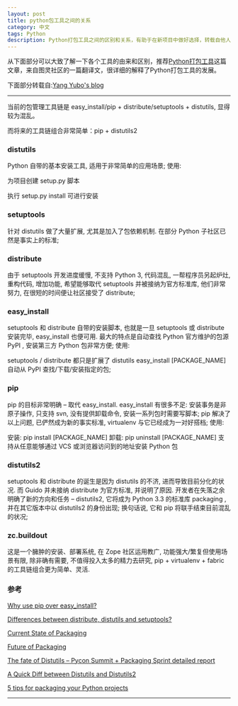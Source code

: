 ```yaml
---
layout: post
title: python包工具之间的关系
category: 中文
tags: Python
description: Python打包工具之间的区别和关系，有助于在新项目中做好选择，转载自他人
---
```

从下面部分可以大致了解一下各个工具的由来和区别，推荐[Python打包工具](http://www.ituring.com.cn/article/19090)这篇文章，来自图灵社区的一篇翻译文，很详细的解释了Python打包工具的发展。

下面部分转载自:[Yang Yubo's blog](http://blog.yangyubo.com/2012/07/27/python-packaging/)

---
当前的包管理工具链是 easy_install/pip + distribute/setuptools + distutils, 显得较为混乱。

而将来的工具链组合非常简单：pip + distutils2

### distutils 
Python 自带的基本安装工具, 适用于非常简单的应用场景; 使用:

为项目创建 setup.py 脚本

执行 setup.py install 可进行安装
### setuptools
针对 distutils 做了大量扩展, 尤其是加入了包依赖机制. 在部分 Python 子社区已然是事实上的标准;
### distribute
由于 setuptools 开发进度缓慢, 不支持 Python 3, 代码混乱, 一帮程序员另起炉灶, 重构代码, 增加功能, 希望能够取代 setuptools 并被接纳为官方标准库, 他们非常努力, 在很短的时间便让社区接受了 distribute;
### easy_install
setuptools 和 distribute 自带的安装脚本, 也就是一旦 setuptools 或 distribute 安装完毕, easy_install 也便可用. 最大的特点是自动查找 Python 官方维护的包源 PyPI , 安装第三方 Python 包非常方便; 使用:

setuptools / distribute 都只是扩展了 distutils
easy_install [PACKAGE_NAME] 自动从 PyPI 查找/下载/安装指定的包;

### pip
pip 的目标非常明确 – 取代 easy_install. easy_install 有很多不足: 安装事务是非原子操作, 只支持 svn, 没有提供卸载命令, 安装一系列包时需要写脚本; pip 解决了以上问题, 已俨然成为新的事实标准, virtualenv 与它已经成为一对好搭档; 使用:

  安装: pip install [PACKAGE_NAME]
  卸载: pip uninstall [PACKAGE_NAME]
  支持从任意能够通过 VCS 或浏览器访问到的地址安装 Python 包

### distutils2 
setuptools 和 distribute 的诞生是因为 distutils 的不济, 进而导致目前分化的状况. 而 Guido 并未接纳 distribute 为官方标准, 并说明了原因. 开发者在失落之余明确了新的方向和任务 – distutils2, 它将成为 Python 3.3 的标准库 packaging , 并在其它版本中以 distutils2 的身份出现; 换句话说, 它和 pip 将联手结束目前混乱的状况;

### zc.buildout
这是一个臃肿的安装、部署系统, 在 Zope 社区运用教广, 功能强大/繁复但使用场景有限, 除非确有需要, 不值得投入太多的精力去研究, pip + virtualenv + fabric 的工具链组合更为简单、灵活.

### 参考
[Why use pip over easy_install?](http://stackoverflow.com/questions/3220404/why-use-pip-over-easy-install)

[Differences between distribute, distutils and setuptools?](http://stackoverflow.com/questions/6344076/differences-between-distribute-distutils-and-setuptools)

[Current State of Packaging](http://guide.python-distribute.org/introduction.html#current-state-of-packaging)

[Future of Packaging](http://guide.python-distribute.org/future.html)

[The fate of Distutils – Pycon Summit + Packaging Sprint detailed report](http://tarekziade.wordpress.com/2010/03/03/the-fate-of-distutils-pycon-summit-packaging-sprint-detailed-report/)

[A Quick Diff between Distutils and Distutils2](http://wokslog.wordpress.com/2011/06/04/distutils-diff/)

[5 tips for packaging your Python projects](http://tarekziade.wordpress.com/2011/08/19/5-tips-for-packaging-your-python-projects/)

---
